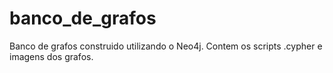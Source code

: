 # banco_de_grafos
Banco de grafos construido utilizando o Neo4j. Contem os scripts .cypher e imagens dos grafos.
